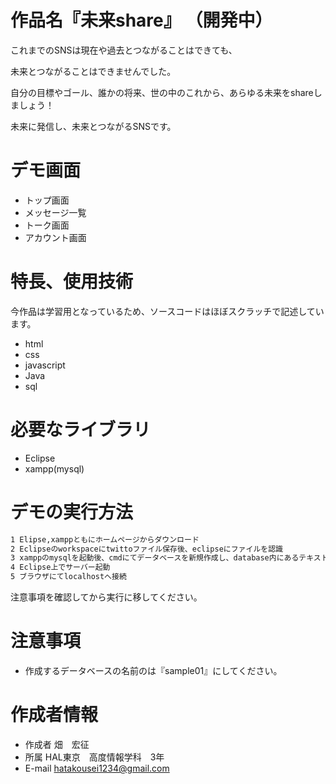 
# 作品名『未来share』 （開発中）
これまでのSNSは現在や過去とつながることはできても、

未来とつながることはできませんでした。 

自分の目標やゴール、誰かの将来、世の中のこれから、あらゆる未来をshareしましょう！

未来に発信し、未来とつながるSNSです。

# デモ画面
 
* トップ画面
* メッセージ一覧
* トーク画面
* アカウント画面
 
# 特長、使用技術
 
今作品は学習用となっているため、ソースコードはほぼスクラッチで記述しています。

* html
* css
* javascript
* Java
* sql
 
# 必要なライブラリ
 
* Eclipse
* xampp(mysql)
 
# デモの実行方法
 
```bash
1 Elipse,xamppともにホームページからダウンロード
2 Eclipseのworkspaceにtwittoファイル保存後、eclipseにファイルを認識
3 xamppのmysqlを起動後、cmdにてデータベースを新規作成し、database内にあるテキストデータを入力。
4 Eclipse上でサーバー起動
5 ブラウザにてlocalhostへ接続
```
注意事項を確認してから実行に移してください。
 
# 注意事項
 
* 作成するデータベースの名前のは『sample01』にしてください。
 
# 作成者情報

* 作成者
   畑　宏征
* 所属
   HAL東京　高度情報学科　3年
* E-mail
   hatakousei1234@gmail.com
